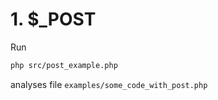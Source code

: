 # 1. $_POST

Run

```bash
php src/post_example.php
```

analyses file `examples/some_code_with_post.php`